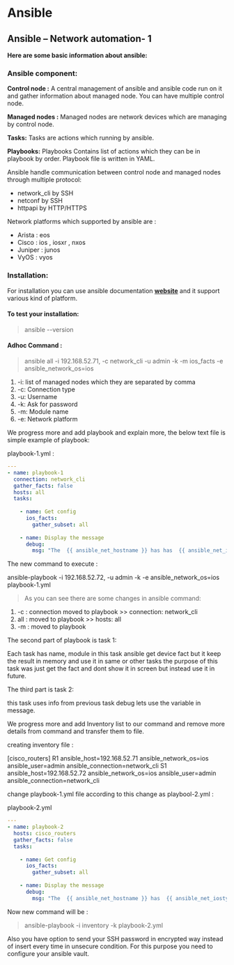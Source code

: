 # Ansible

## Ansible – Network automation- 1

**Here are some basic information about ansible:**

### Ansible component:

**Control node :** A central management of ansible and ansible code run on it and gather information about managed node. You can have multiple control node.

**Managed nodes :** Managed nodes are network devices which are managing by control node.

**Tasks:** Tasks are actions which running by ansible.

**Playbooks:** Playbooks Contains list of actions which they can be in playbook by order. Playbook file is written in YAML.

Ansible handle communication between control node and managed nodes through multiple protocol:

* network_cli by SSH
* netconf by SSH
* httpapi by HTTP/HTTPS

Network platforms which supported by ansible are :

* Arista : eos
* Cisco : ios , iosxr , nxos
* Juniper : junos
* VyOS : vyos

### Installation: 

For installation you can use ansible documentation [**website**](https://docs.ansible.com/ansible/2.9/installation_guide/index.html) and it support various kind of platform.

#### To test your installation:

> ansible --version

#### Adhoc Command :

> ansible all -i 192.168.52.71, -c network_cli -u admin -k -m ios_facts -e ansible_network_os=ios

1. -i: list of managed nodes which they are separated by comma
2. -c: Connection type
3. -u: Username
4. -k: Ask for password
5. -m: Module name
6. -e: Network platform

We progress more and add playbook and explain more, the below text file is simple example of playbook:

playbook-1.yml :

```yaml
---
- name: playbook-1
  connection: network_cli
  gather_facts: false
  hosts: all
  tasks:
 
    - name: Get config 
      ios_facts:
        gather_subset: all
 
    - name: Display the message
      debug:
        msg: "The  {{ ansible_net_hostname }} has has  {{ ansible_net_iostype }}  platform" 
```        
The new command to execute :

ansible-playbook -i 192.168.52.72, -u admin -k -e ansible_network_os=ios playbook-1.yml

> As you can see there are some changes in ansible command:

1. -c : connection moved to playbook >> connection: network_cli
2. all : moved to playbook >> hosts: all
3. -m : moved to playbook

The second part of playbook is task 1:

Each task has name, module in this task ansible get device fact but it keep the result in memory and use it in same or other tasks the purpose of this task was just get the fact and dont show it in screen but instead use it in future.

The third part is task 2:

this task uses info from previous task debug lets use the variable in message.

We progress more and add Inventory list to our command and remove more details from command and transfer them to file.

creating inventory file :

[cisco_routers]
R1 ansible_host=192.168.52.71 ansible_network_os=ios ansible_user=admin ansible_connection=network_cli
S1 ansible_host=192.168.52.72 ansible_network_os=ios ansible_user=admin ansible_connection=network_cli

change playbook-1.yml file according to this change as playbool-2.yml :

playbook-2.yml

```yaml
---
- name: playbook-2
  hosts: cisco_routers
  gather_facts: false
  tasks:
 
    - name: Get config 
      ios_facts:
        gather_subset: all
 
    - name: Display the message
      debug:
        msg: "The  {{ ansible_net_hostname }} has  {{ ansible_net_iostype }}  platform"
```
Now new command will be :

> ansible-playbook -i inventory  -k playbook-2.yml

Also you have option to send your SSH password in encrypted way instead of insert every time in unsecure condition. 
For this purpose you need to configure your ansible vault.
